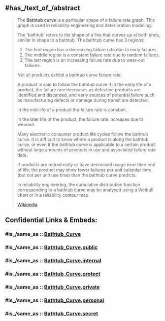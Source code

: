﻿---
aliases:
- "Bathtub curve"
- Ausfallverteilung
---

## #has_/text_of_/abstract 

> The **Bathtub curve** is a particular shape of a failure rate graph. 
> This graph is used in reliability engineering and deterioration modeling. 
> 
> The 'bathtub' refers to the shape of a line that curves up at both ends, 
> similar in shape to a bathtub. The bathtub curve has 3 regions:
> 1. The first region has a decreasing failure rate due to early failures.
> 2. The middle region is a constant failure rate due to random failures.
> 3. The last region is an increasing failure rate due to wear-out failures.
>
> Not all products exhibit a bathtub curve failure rate. 
> 
> A product is said to follow the bathtub curve if 
> in the early life of a product, the failure rate decreases 
> as defective products are identified and discarded, and early sources of potential failure 
> such as manufacturing defects or damage during transit are detected. 
> 
> In the mid-life of a product the failure rate is constant. 
> 
> In the later life of the product, the failure rate increases due to wearout. 
> 
> Many electronic consumer product life cycles follow the bathtub curve. 
> It is difficult to know where a product is along the bathtub curve, 
> or even if the bathtub curve is applicable to a certain product 
> without large amounts of products in use and associated failure rate data.
>
> If products are retired early or have decreased usage near their end of life, 
> the product may show fewer failures per unit calendar time 
> (but not per unit use time) than the bathtub curve predicts.
>
> In reliability engineering, the cumulative distribution function corresponding to a bathtub curve 
> may be analysed using a Weibull chart or in a reliability contour map.
>
> [Wikipedia](https://en.wikipedia.org/wiki/Bathtub%20curve) 


## Confidential Links & Embeds: 

### #is_/same_as :: [Bathtub_Curve](/_Standards/Technology/Electronics/Bathtub_Curve.md) 

### #is_/same_as :: [Bathtub_Curve.public](/_public/Technology/Electronics/Bathtub_Curve.public.md) 

### #is_/same_as :: [Bathtub_Curve.internal](/_internal/Technology/Electronics/Bathtub_Curve.internal.md) 

### #is_/same_as :: [Bathtub_Curve.protect](/_protect/Technology/Electronics/Bathtub_Curve.protect.md) 

### #is_/same_as :: [Bathtub_Curve.private](/_private/Technology/Electronics/Bathtub_Curve.private.md) 

### #is_/same_as :: [Bathtub_Curve.personal](/_personal/Technology/Electronics/Bathtub_Curve.personal.md) 

### #is_/same_as :: [Bathtub_Curve.secret](/_secret/Technology/Electronics/Bathtub_Curve.secret.md)

